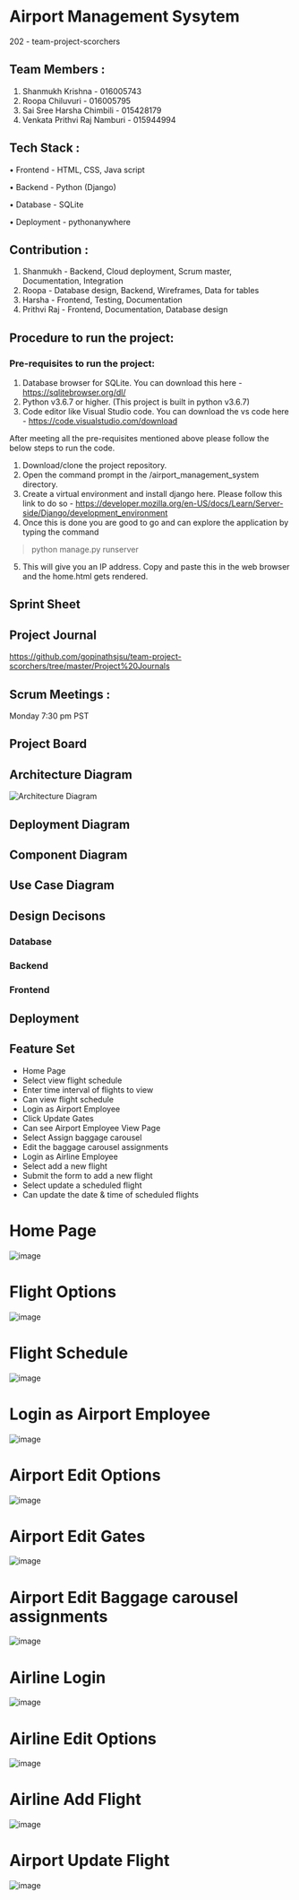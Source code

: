 
# Airport Management Sysytem

202 - team-project-scorchers

## Team Members :

1. Shanmukh Krishna - 016005743
2. Roopa Chiluvuri - 016005795
3. Sai Sree Harsha Chimbili - 015428179
4. Venkata Prithvi Raj Namburi - 015944994

## Tech Stack : 

• Frontend - HTML, CSS, Java script

• Backend - Python (Django)

• Database - SQLite

• Deployment - pythonanywhere 

## Contribution :

1. Shanmukh - Backend, Cloud deployment, Scrum master, Documentation, Integration
2. Roopa - Database design, Backend, Wireframes, Data for tables
3. Harsha - Frontend, Testing, Documentation
4. Prithvi Raj - Frontend, Documentation, Database design


## Procedure to run the project:

### Pre-requisites to run the project:
1. Database browser for SQLite. You can download this here - https://sqlitebrowser.org/dl/
2. Python v3.6.7 or higher. (This project is built in python v3.6.7)
3. Code editor like Visual Studio code. You can download the vs code here - https://code.visualstudio.com/download

After meeting all the pre-requisites mentioned above please follow the below steps to run the code.
1. Download/clone the project repository.
2. Open the command prompt in the /airport_management_system directory.
3. Create a virtual environment and install django here. Please follow this link to do so - https://developer.mozilla.org/en-US/docs/Learn/Server-side/Django/development_environment
4. Once this is done you are good to go and can explore the application by typing the command 
> python manage.py runserver
5. This will give you an IP address. Copy and paste this in the web browser and the home.html gets rendered.


## Sprint Sheet

## Project Journal

https://github.com/gopinathsjsu/team-project-scorchers/tree/master/Project%20Journals

## Scrum Meetings :

Monday 7:30 pm PST

## Project Board



## Architecture Diagram

![Architecture Diagram](https://user-images.githubusercontent.com/100038612/205186710-146be828-ed07-48d3-bb40-03ce43185adf.png)


## Deployment Diagram

## Component Diagram

## Use Case Diagram

## Design Decisons

### Database



### Backend

### Frontend

## Deployment

## Feature Set

* Home Page
* Select view flight schedule
* Enter time interval of flights to view
* Can view flight schedule
* Login as Airport Employee
* Click Update Gates
* Can see Airport Employee View Page
* Select Assign baggage carousel
* Edit the baggage carousel assignments
* Login as Airline Employee
* Select add a new flight
* Submit the form to add a new flight
* Select update a scheduled flight
* Can update the date & time of scheduled flights  

# Home Page 

![image](https://user-images.githubusercontent.com/100038612/205189983-07aacb98-c366-4ceb-a1a7-df388ed23304.png)

# Flight Options

![image](https://user-images.githubusercontent.com/100038612/205189232-b11efa8c-6dd9-42b4-a029-93831defde76.png)

# Flight Schedule

![image](https://user-images.githubusercontent.com/100038612/205189281-6ec215ac-59af-4e31-9f46-b6b7828d2778.png)

# Login as Airport Employee

![image](https://user-images.githubusercontent.com/100038612/205189363-b700028d-f809-4d93-a89f-0860fe751395.png)

# Airport Edit Options

![image](https://user-images.githubusercontent.com/100038612/205189414-ba2d85ad-08af-4362-86ef-509548e63194.png)

# Airport Edit Gates

![image](https://user-images.githubusercontent.com/100038612/205189496-6761377a-ca9d-4ec9-9e1f-0e742e52afb8.png)

# Airport Edit Baggage carousel assignments

![image](https://user-images.githubusercontent.com/100038612/205189631-184a4b5e-76a8-43d8-8b09-8dcc270ef412.png)

# Airline Login 

![image](https://user-images.githubusercontent.com/100038612/205189687-41a6d265-b16b-40e7-8296-ea1d97b8ccb3.png)

# Airline Edit Options

![image](https://user-images.githubusercontent.com/100038612/205189730-eee48aa1-12ce-4ca4-8ec6-65ca17a13dac.png)

# Airline Add Flight 

![image](https://user-images.githubusercontent.com/100038612/205189799-f583b48d-709f-4ed8-b578-f465b05e26c4.png)

# Airport Update Flight

![image](https://user-images.githubusercontent.com/100038612/205189861-7b53c6b3-5eaa-4025-ab15-ae32589fd331.png)








